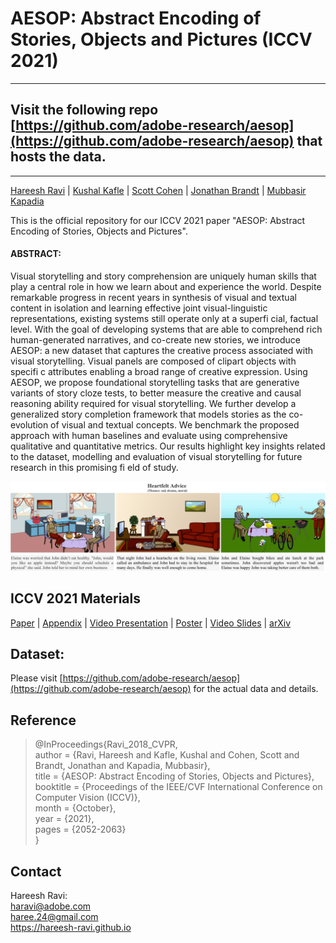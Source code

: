 # AESOP: Abstract Encoding of Stories, Objects and Pictures (ICCV 2021)

---
## Visit the following repo [https://github.com/adobe-research/aesop](https://github.com/adobe-research/aesop) that hosts the data. 
---
[Hareesh Ravi](https://hareesh-ravi.github.io/) | [Kushal Kafle](https://kushalkafle.com/) | [Scott Cohen](https://research.adobe.com/person/scott-cohen/) | [Jonathan Brandt](https://research.adobe.com/person/jonathan-brandt/) | [Mubbasir Kapadia](https://ivi.cs.rutgers.edu/) <br>

This is the official repository for our ICCV 2021 paper "AESOP: Abstract Encoding of Stories, Objects and Pictures". <br> 

#### ABSTRACT:
Visual storytelling and story comprehension are uniquely human skills that play a central role in how we learn about and experience the world. Despite remarkable progress in recent years in synthesis of visual and textual content in isolation and learning effective joint visual-linguistic representations, existing systems still operate only at a superfi cial, factual level. With the goal of developing systems that are able to comprehend rich human-generated narratives, and co-create new stories, we introduce AESOP: a new dataset that captures the creative process associated with visual storytelling. Visual panels are composed of clipart objects with specifi c attributes enabling a broad range of creative expression. Using AESOP, we propose foundational storytelling tasks that are generative variants of story cloze tests, to better measure the creative and causal reasoning ability required for visual storytelling. We further develop a generalized story completion framework that models stories as the co-evolution of visual and textual concepts. We benchmark the proposed approach with human baselines and evaluate using comprehensive qualitative and quantitative metrics. Our results highlight key insights related to the dataset, modelling and evaluation of visual storytelling for future research in this promising fi eld of study.

![](./iccv2021/aesop_example.png)

## ICCV 2021 Materials

[Paper](https://openaccess.thecvf.com/content/ICCV2021/papers/Ravi_AESOP_Abstract_Encoding_of_Stories_Objects_and_Pictures_ICCV_2021_paper.pdf) | [Appendix](https://openaccess.thecvf.com/content/ICCV2021/supplemental/Ravi_AESOP_Abstract_Encoding_ICCV_2021_supplemental.pdf) | [Video Presentation](https://youtu.be/ygGzY1DSSMk) | [Poster](./iccv2021/AESOP_ICCV2021_POSTER.pdf) | [Video Slides](./iccv2021/AESOP_ICCV2021_SLIDES.pdf) | [arXiv]() <br>

## Dataset:

Please visit [https://github.com/adobe-research/aesop](https://github.com/adobe-research/aesop) for the actual data and details.

## Reference
>@InProceedings{Ravi_2018_CVPR, <br>
>author = {Ravi, Hareesh and Kafle, Kushal and Cohen, Scott and Brandt, Jonathan and Kapadia, Mubbasir}, <br>
>title = {AESOP: Abstract Encoding of Stories, Objects and Pictures}, <br>
>booktitle = {Proceedings of the IEEE/CVF International Conference on Computer Vision (ICCV)}, <br>
>month = {October}, <br>
>year = {2021}, <br>
>pages = {2052-2063} <br>
>}

## Contact
Hareesh Ravi: <br>
haravi@adobe.com <br>
haree.24@gmail.com <br>
https://hareesh-ravi.github.io <br>

